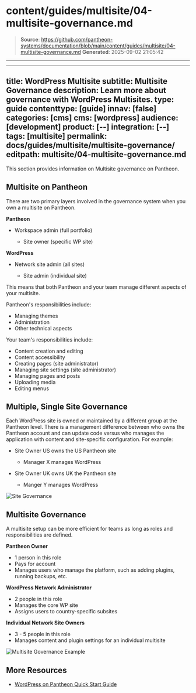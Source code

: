 # content/guides/multisite/04-multisite-governance.md

> **Source**: https://github.com/pantheon-systems/documentation/blob/main/content/guides/multisite/04-multisite-governance.md
> **Generated**: 2025-09-02 21:05:42

---

---
title: WordPress Multisite
subtitle: Multisite Governance
description: Learn more about governance with WordPress Multisites.
type: guide
contenttype: [guide]
innav: [false]
categories: [cms]
cms: [wordpress]
audience: [development]
product: [--]
integration: [--]
tags: [multisite]
permalink: docs/guides/multisite/multisite-governance/
editpath: multisite/04-multisite-governance.md
---

This section provides information on Multisite governance on Pantheon.

## Multisite on Pantheon

There are two primary layers involved in the governance system when you own a multisite on Pantheon.

**Pantheon**

- Workspace admin (full portfolio)

    - Site owner (specific WP site)

**WordPress**

- Network site admin (all sites)

    - Site admin (individual site)

This means that both Pantheon and your team manage different aspects of your multisite.

Pantheon's responsibilities include:

- Managing themes
- Administration
- Other technical aspects

Your team's responsibilities include:

- Content creation and editing
- Content accessibility
- Creating pages (site administrator)
- Managing site settings (site administrator)
- Managing pages and posts
- Uploading media
- Editing menus

## Multiple, Single Site Governance

Each WordPress site is owned or maintained by a different group at the Pantheon level. There is a management difference between who owns the Pantheon account and can update code versus who manages the application with content and site-specific configuration. For example:

- Site Owner US owns the US Pantheon site

    - Manager X manages WordPress

- Site Owner UK owns UK the Pantheon site

    - Manger Y manages WordPress

![Site Governance](../../../images/site-governance-multisite2.png)

## Multisite Governance

A multisite setup can be more efficient for teams as long as roles and responsibilities are defined.

**Pantheon Owner**
- 1 person in this role
- Pays for account
- Manages users who manage the platform, such as adding plugins, running backups, etc.

**WordPress Network Administrator**

- 2 people in this role
- Manages the core WP site
- Assigns users to country-specific subsites

**Individual Network Site Owners**

- 3 - 5 people in this role
- Manages content and plugin settings for an individual multisite

![Multisite Governance Example](../../../images/multisite-governance-example2.png)

## More Resources

- [WordPress on Pantheon Quick Start Guide](/guides/wordpress-pantheon/)

